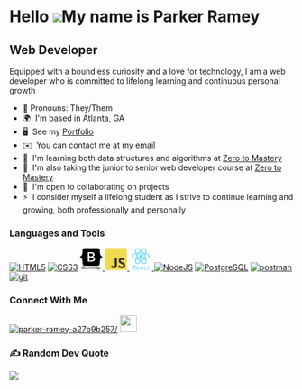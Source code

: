 Hello ![](https://user-images.githubusercontent.com/18350557/176309783-0785949b-9127-417c-8b55-ab5a4333674e.gif)My name is Parker Ramey
====================================================================================================================================

Web Developer
-------------

Equipped with a boundless curiosity and a love for technology, I am a web developer who is committed to lifelong learning and continuous personal growth

* 💖  Pronouns: They/Them
* 🌍  I'm based in Atlanta, GA
* 🖥️  See my [Portfolio](http://parkerramey.super.site)
* ✉️  You can contact me at my [email](mailto:parkerramey@yahoo.com)
* 🧠  I'm learning both data structures and algorithms at [Zero to Mastery](https://zerotomastery.io/courses/learn-data-structures-and-algorithms/)
* 🧠  I'm also taking the junior to senior web developer course at [Zero to Mastery](https://academy.zerotomastery.io/courses/enrolled/700470)
* 🤝  I'm open to collaborating on projects
* ⚡  I consider myself a lifelong student as I strive to continue learning and growing, both professionally and personally

### Languages and Tools


<p align="left">
<a href="https://developer.mozilla.org/en-US/docs/Glossary/HTML5" target="_blank" rel="noreferrer"><img src="https://raw.githubusercontent.com/danielcranney/readme-generator/main/public/icons/skills/html5-colored.svg" width="40" height="40" alt="HTML5" /></a>
<a href="https://www.w3.org/TR/CSS/#css" target="_blank" rel="noreferrer"><img src="https://raw.githubusercontent.com/danielcranney/readme-generator/main/public/icons/skills/css3-colored.svg" width="40" height="40" alt="CSS3" /></a>
<a href="https://getbootstrap.com" target="_blank" rel="noreferrer"> <img src="https://raw.githubusercontent.com/devicons/devicon/master/icons/bootstrap/bootstrap-plain-wordmark.svg" alt="bootstrap" width="40" height="40"/> </a> 
<a href="https://developer.mozilla.org/en-US/docs/Web/JavaScript" target="_blank" rel="noreferrer"> <img src="https://raw.githubusercontent.com/devicons/devicon/master/icons/javascript/javascript-original.svg" alt="javascript" width="40" height="40"/> </a> 
<a href="https://reactjs.org/" target="_blank" rel="noreferrer"> <img src="https://raw.githubusercontent.com/devicons/devicon/master/icons/react/react-original-wordmark.svg" alt="react" width="40" height="40"/> </a>
<a href="https://nodejs.org/en/" target="_blank" rel="noreferrer"><img src="https://raw.githubusercontent.com/danielcranney/readme-generator/main/public/icons/skills/nodejs-colored.svg" width="40" height="40" alt="NodeJS" /></a>
<a href="https://www.postgresql.org/" target="_blank" rel="noreferrer"><img src="https://raw.githubusercontent.com/danielcranney/readme-generator/main/public/icons/skills/postgresql-colored.svg" width="40" height="40" alt="PostgreSQL" /></a>
<a href="https://postman.com" target="_blank" rel="noreferrer"> <img src="https://www.vectorlogo.zone/logos/getpostman/getpostman-icon.svg" alt="postman" width="40" height="40"/> </a> 
<a href="https://git-scm.com/" target="_blank" rel="noreferrer"> <img src="https://www.vectorlogo.zone/logos/git-scm/git-scm-icon.svg" alt="git" width="40" height="40"/> </a> 
</p>


### Connect With Me

<p style="flex">
<a href="https://linkedin.com/in/parker-ramey-a27b9b257/" target="blank"><img src="https://raw.githubusercontent.com/rahuldkjain/github-profile-readme-generator/master/src/images/icons/Social/linked-in-alt.svg" alt="parker-ramey-a27b9b257/" height="30" width="40" /></a>
<a href="https://www.github.com/ProfoundlyParker" target="_blank" rel="noreferrer"><img src="https://raw.githubusercontent.com/danielcranney/readme-generator/main/public/icons/socials/github.svg" width="30" height="30" /></a>
</p>

### ✍️ Random Dev Quote
![](https://quotes-github-readme.vercel.app/api?type=horizontal&theme=tokyonight)

<!-- ## My GitHub Stats

<a href="http://www.github.com/ProfoundlyParker"><img src="https://github-readme-streak-stats.herokuapp.com/?user=ProfoundlyParker&stroke=ffffff&background=1c1917&ring=0891b2&fire=0891b2&currStreakNum=ffffff&currStreakLabel=0891b2&sideNums=ffffff&sideLabels=ffffff&dates=ffffff&hide_border=true" /></a>


<a href="https://github.com/ProfoundlyParker" align="left"><img src="https://github-readme-stats.vercel.app/api/top-langs/?username=ProfoundlyParker&langs_count=10&title_color=0891b2&text_color=ffffff&icon_color=0891b2&bg_color=1c1917&hide_border=true&locale=en&custom_title=Top%20%Languages" alt="Top Languages" /></a>


<b>Top Repositories</b>

<a href="https://github.com/ProfoundlyParker/SmartBrain--front-end" align="left"><img align="left" width="45%" src="https://github-readme-stats.vercel.app/api/pin/?username=ProfoundlyParker&repo=SmartBrain--front-end&title_color=0891b2&text_color=ffffff&icon_color=0891b2&bg_color=1c1917&hide_border=true&locale=en" /></a>
<a href="https://github.com/ProfoundlyParker/RoboFriends" align="right"><img align="right" width="45%" src="https://github-readme-stats.vercel.app/api/pin/?username=ProfoundlyParker&repo=RoboFriends&title_color=0891b2&text_color=ffffff&icon_color=0891b2&bg_color=1c1917&hide_border=true&locale=en" /></a><br /><br /><br /><br /><br /><br />

<br /><br />

<div width="100%" align="center"><a href="https://github.com/ProfoundlyParker/Background-Generator" align="left"><img align="left" width="45%" src="https://github-readme-stats.vercel.app/api/pin/?username=ProfoundlyParker&repo=Background-Generator&title_color=0891b2&text_color=ffffff&icon_color=0891b2&bg_color=1c1917&hide_border=true&locale=en" /></a></div>
-->
